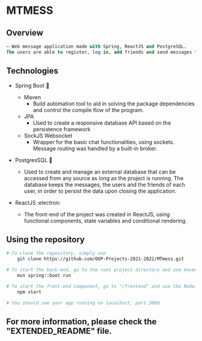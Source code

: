 # MTMESS 
## Overview
~~~sql
~ Web message application made with Spring, ReactJS and PostgreSQL.
The users are able to register, log in, add friends and send messages trough websockets. 
~~~

## Technologies

- Spring Boot :leaves:
    - Maven
      - Build automation tool to aid in solving the package dependencies and control the compile flow of the program.
    - JPA
      - Used to create a responsive database API based on the persistence framework
    - SockJS Websocket
      - Wrapper for the basic chat functionalities, using sockets. Message routing was handled by a built-in broker. 
- PostgresSQL :elephant:
  - Used to create and manage an external database that can be accessed from any source as long as the project is running. The database keeps the messages, the users and the friends of each user, in order to persist the data upon closing the application.
  
- ReactJS :electron:
  - The front-end of the project was created in ReactJS, using functional components, state variables and conditional rendering. 


## Using the repository

~~~bash
# To clone the repository, simply use
    git clone https://github.com/OOP-Projects-2021-2022/MTmess.git

# To start the back-end, go to the root project directory and use maven
    mvn spring::boot run

# To start the front-end component, go to "/frontend" and use the NodeJs packet manager
    npm start

# You should see your app running on localhost, port 3000
~~~


## For more information, please check the "EXTENDED_README" file.
